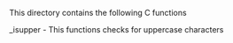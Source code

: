 This directory contains the following C functions

 _isupper - This functions checks for uppercase characters
